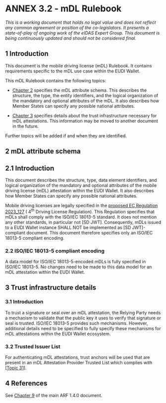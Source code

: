 # ANNEX 3.2 - mDL Rulebook 



*This is a working document that holds no legal value* *and does not
reflect any common agreement or position of the co-legislators. It
presents a state-of-play of ongoing work of the eIDAS Expert Group. This
document is being continuously updated and should not be considered
final.*

## 1 Introduction

This document is the mobile driving license (mDL) Rulebook. It contains
requirements specific to the mDL use case within the EUDI Wallet. 

This mDL Rulebook contains the following topics:

-   [Chapter 2](#2-mdl-attribute-schema) specifies the mDL attribute schema. This describes the
    structure, the type, the entity identifiers, and the logical
    organization of the mandatory and optional attributes of the mDL. It
    also describes how Member States can specify any possible national
    attributes.

-   [Chapter 3](#3-trust-infrastructure-details) specifies details about the trust infrastructure necessary
    for mDL attestations. This information may be moved to another
    document in the future.

Further topics will be added if and when they are identified.

## 2 mDL attribute schema

## 2.1 Introduction

This document describes the structure, type, data element identifiers,
and logical organization of the mandatory and optional attributes of the
mobile driving license (mDL) attestation within the EUDI Wallet. It also
describes how Member States can specify any possible national
attributes.

Mobile driving licenses are legally specified in the [proposed
EC Regulation 2023_127](https://eur-lex.europa.eu/legal-content/EN/TXT/?uri=celex%3A52023PC0127) ( 4<sup>th</sup> Driving License Regulation). This
Regulation specifies that mDLs shall comply with the ISO/IEC 18013-5
standard. It does not mention any other standards, in particular not
\[SD JWT\]. Consequently, mDLs issued to a EUDI Wallet instance SHALL
NOT be implemented as \[SD JWT\]-compliant document. This document
therefore specifies only an ISO/IEC 18013-5 compliant encoding.

### 2.2 ISO/IEC 18013-5 compliant encoding

A data model for ISO/IEC 18013-5-encoded mDLs is fully specified in
ISO/IEC 18013-5. No changes need to be made to this data model for an
mDL attestation within the EUDI Wallet.

## 3 Trust infrastructure details

### 3.1 Introduction

To trust a signature or seal over an mDL attestation, the Relying Party needs a mechanism
to validate that the public key it uses to verify that signature or seal is
trusted. ISO/IEC 18013-5 provides such mechanisms. However, additional
details need to be specified to fully specify these mechanisms for mDL
attestations within the EUDI Wallet ecosystem.

### 3.2 Trusted Issuer List 

For authenticating mDL attestations, trust anchors will be used that are present in an mDL Attestation Provider Trusted List which complies with [[Topic 31](../annex-2/annex-2-high-level-requirements.md#a2331-topic-31---pid-provider-wallet-provider-attestation-provider-and-access-certificate-authority-notification-and-publication)].


## 4 References

See [Chapter 9](../../arf.md#9-references) of the main ARF 1.4.0 document.


